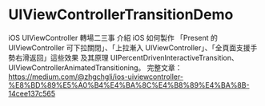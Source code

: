 # UIViewControllerTransitionDemo
iOS UIViewController 轉場二三事
介紹 iOS 如何製作 「Present 的 UIViewController 可下拉關閉」、「上拉漸入 UIViewController」、「全頁面支援手勢右滑返回」這些效果
及其原理 UIPercentDrivenInteractiveTransition、UIViewControllerAnimatedTransitioning。
完整文章：
https://medium.com/@zhgchgli/ios-uiviewcontroller-%E8%BD%89%E5%A0%B4%E4%BA%8C%E4%B8%89%E4%BA%8B-14cee137c565
